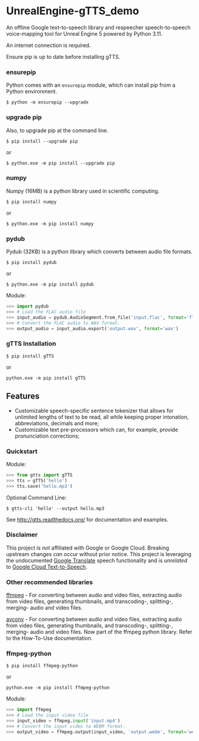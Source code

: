 # UnrealEngine-gTTS_demo
An offline Google text-to-speech library and respeecher speech-to-speech voice-mapping tool for Unreal Engine 5 powered by Python 3.11.

An internet connection is required.

Ensure pip is up to date before installing gTTS.

### ensurepip

Python comes with an `ensurepip` module, which can install pip from a Python environment.

```{pip-cli}
$ python -m ensurepip --upgrade
```

### upgrade pip

Also, to upgrade pip at the command line.

```{pip-cli}
$ pip install --upgrade pip
```
or
```{pip-cli}
$ python.exe -m pip install --upgrade pip
```

### numpy

Numpy (16MB) is a python library used in scientific computing.

```{pip-cli}
$ pip install numpy
```
or
```{pip-cli}
$ python.exe -m pip install numpy
```

### pydub

Pydub (32KB) is a python library which converts between audio file formats.

```{pip-cli}
$ pip install pydub
```
or
```{pip-cli}
$ python.exe -m pip install pydub
```

Module:
```python
>>> import pydub
>>> # Load the FLAC audio file
>>> input_audio = pydub.AudioSegment.from_file('input.flac', format='flac')
>>> # Convert the FLAC audio to WAV format.
>>> output_audio = input_audio.export('output.wav', format='wav')
```

### gTTS Installation

```{pip-cli}
$ pip install gTTS
```
or
```{pip-cli}
python.exe -m pip install gTTS
```

## Features

-   Customizable speech-specific sentence tokenizer that allows for unlimited lengths of text to be read, all while keeping proper intonation, abbreviations, decimals and more;
-   Customizable text pre-processors which can, for example, provide pronunciation corrections;

### Quickstart

Module:
```python
>>> from gtts import gTTS
>>> tts = gTTS('hello')
>>> tts.save('hello.mp3')
```

Optional Command Line:

```{pip-cli}
$ gtts-cli 'hello' --output hello.mp3
```

See <http://gtts.readthedocs.org/> for documentation and examples.

### Disclaimer

This project is *not* affiliated with Google or Google Cloud. Breaking upstream changes *can* occur without prior notice. This project is leveraging the undocumented [Google Translate](https://translate.google.com) speech functionality and is *unrelated* to [Google Cloud Text-to-Speech](https://cloud.google.com/text-to-speech/).

### Other recommended libraries

[ffmpeg](https://ffmpeg.org/download.html) - For converting between audio and video files, extracting audio from video files, generating thumbnails, and transcoding-, splitting-, merging- audio and video files. 

[avconv](https://ffmpeg.org/download.html) - For converting between audio and video files, extracting audio from video files, generating thumbnails, and transcoding-, splitting-, merging- audio and video files. Now part of the ffmpeg python library. Refer to the How-To-Use documentation.

### ffmpeg-python

```{pip-cli}
$ pip install ffmpeg-python
```
or
```{pip-cli}
python.exe -m pip install ffmpeg-python
```

Module:
```python
>>> import ffmpeg
>>> # Load the input video file
>>> input_video = ffmpeg.input('input.mp4')
>>> # Convert the input video to WEBM format.
>>> output_video = ffmpeg.output(input_video, 'output.webm', format='webm').run()
```
